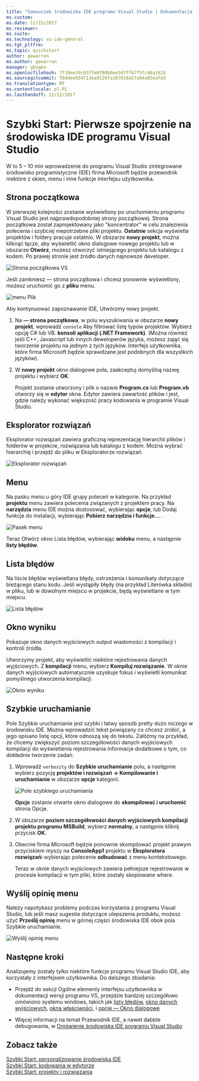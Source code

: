 ```yaml
---
title: "Samouczek środowiska IDE programu Visual Studio | Dokumentacja firmy Microsoft"
ms.custom: 
ms.date: 11/15/2017
ms.reviewer: 
ms.suite: 
ms.technology: vs-ide-general
ms.tgt_pltfrm: 
ms.topic: quickstart
author: gewarren
ms.author: gewarren
manager: ghogen
ms.openlocfilehash: 7f10ee7dc03ffe0f80b6ee3d7ff47f5fcd6a1624
ms.sourcegitcommit: f0ddee934713ea9126fa107018a57a94a05eafd3
ms.translationtype: MT
ms.contentlocale: pl-PL
ms.lasthandoff: 12/12/2017
---
```

# <a name="quickstart-first-look-at-the-visual-studio-ide"></a>Szybki Start: Pierwsze spojrzenie na środowiska IDE programu Visual Studio

W to 5 – 10 min wprowadzenie do programu Visual Studio zintegrowane środowisko programistyczne (IDE) firma Microsoft będzie przewodnik niektóre z okien, menu i inne funkcje interfejsu użytkownika.

## <a name="start-page"></a>Strona początkowa

W pierwszej kolejności zostanie wyświetlony po uruchomieniu programu Visual Studio jest najprawdopodobniej strony początkowej. Strona początkowa został zaprojektowany jako "koncentrator" w celu znalezienia polecenia i szybciej niepotrzebne pliki projektu. **Ostatnie** sekcja wyświetla projektów i foldery pracuje ostatnio. W obszarze **nowy projekt**, można kliknąć łącze, aby wyświetlić okno dialogowe nowego projektu lub w obszarze **Otwórz**, możesz otworzyć istniejącego projektu lub katalogu z kodem. Po prawej stronie jest źródło danych najnowsze developer.

![Strona początkowa VS](media/quickstart-IDE-start-page.png)

Jeśli zamkniesz — strona początkowa i chcesz ponownie wyświetlony, możesz uruchomić go z **pliku** menu.

![menu Plik](media/quickstart-IDE-file-menu-large.png)

Aby kontynuować zapoznawanie IDE, Utwórzmy nowy projekt.

1. Na **— strona początkowa**, w polu wyszukiwania w obszarze **nowy projekt**, wprowadź `console` Aby filtrować listę typów projektów. Wybierz opcję C# lub VB. **konsoli aplikacji (.NET Framework)**. (Można również jeśli C++, Javascript lub innych deweloperów języka, możesz zająć się tworzenie projektu na jednym z tych języków. Interfejs użytkownika, które firma Microsoft będzie sprawdzane jest podobnych dla wszystkich języków).

1. W **nowy projekt** okno dialogowe pola, zaakceptuj domyślną nazwę projektu i wybierz **OK**.

   Projekt zostanie utworzony i plik o nazwie **Program.cs** lub **Program.vb** otworzy się w **edytor** okna. Edytor zawiera zawartość plików i jest, gdzie należy wykonać większość pracy kodowania w programie Visual Studio.

## <a name="solution-explorer"></a>Eksplorator rozwiązań

Eksplorator rozwiązań zawiera graficzną reprezentację hierarchii plików i folderów w projekcie, rozwiązania lub katalogu z kodem. Można wybrać hierarchię i przejdź do pliku w Eksploratorze rozwiązań.

![Eksplorator rozwiązań](media/quickstart-IDE-solution-explorer.png)

## <a name="menus"></a>Menu

Na pasku menu u góry IDE grupy poleceń w kategorie. Na przykład **projektu** menu zawiera polecenia związanych z projektem pracy. Na **narzędzia** menu IDE można dostosować, wybierając **opcje**, lub Dodaj funkcje do instalacji, wybierając **Pobierz narzędzia i funkcje...** .

![Pasek menu](media/quickstart-IDE-menu-bar.png)

Teraz Otwórz okno Lista błędów, wybierając **widoku** menu, a następnie **listy błędów**.

## <a name="error-list"></a>Lista błędów

Na liście błędów wyświetlana błędy, ostrzeżenia i komunikaty dotyczące bieżącego stanu kodu. Jeśli wystąpiły błędy (na przykład Literówka składni) w pliku, lub w dowolnym miejscu w projekcie, będą wyświetlane w tym miejscu.

![Lista błędów](media/quickstart-IDE-error-list.png)

## <a name="output-window"></a>Okno wyniku

Pokazuje okno danych wyjściowych output wiadomości z kompilacji i kontroli źródła.

Utworzymy projekt, aby wyświetlić niektóre rejestrowania danych wyjściowych. Z **kompilacji** menu, wybierz **Kompiluj rozwiązanie**. W oknie danych wyjściowych automatycznie uzyskuje fokus i wyświetli komunikat pomyślnego utworzenia kompilacji.

![Okno wyniku](media/quickstart-IDE-output.png)

## <a name="quick-launch"></a>Szybkie uruchamianie

Pole Szybkie uruchamianie jest szybki i łatwy sposób pretty dużo niczego w środowisku IDE. Można wprowadzić tekst powiązany co chcesz zrobić, a jego opisano listę opcji, które odnoszą się do tekstu. Załóżmy na przykład, że chcemy zwiększyć poziom szczegółowości danych wyjściowych kompilacji do wyświetlenia rejestrowania informacje dodatkowe o tym, co dokładnie tworzenie zadań:

1. Wprowadź `verbosity` do **Szybkie uruchamianie** polu, a następnie wybierz pozycję **projektów i rozwiązań -> Kompilowanie i uruchamianie** w obszarze **opcje** kategorii.

   ![Pole szybkiego uruchamiania](media/quickstart-IDE-quick-launch.png)

   **Opcje** zostanie otwarte okno dialogowe do **skompilować i uruchomić** strona Opcje.

1. W obszarze **poziom szczegółowości danych wyjściowych kompilacji projektu programu MSBuild**, wybierz **normalny**, a następnie kliknij przycisk **OK**.

1. Obecnie firma Microsoft będzie ponownie skompilować projekt prawym przyciskiem myszy na **ConsoleApp1** projektu w **Eksploratora rozwiązań**i wybierając polecenie **odbudować** z menu kontekstowego.

   Teraz w oknie danych wyjściowych zawiera pełniejsze rejestrowanie w procesie kompilacji w tym pliki, które zostały skopiowane where.

## <a name="send-feedback-menu"></a>Wyślij opinię menu

Należy napotykasz problemy podczas korzystania z programu Visual Studio, lub jeśli masz sugestie dotyczące ulepszenia produktu, możesz użyć **Prześlij opinię** menu w górnej części środowiska IDE obok pola Szybkie uruchamianie.

![Wyślij opinię menu](media/quickstart-IDE-send-feedback.png)

## <a name="next-steps"></a>Następne kroki

Analizujemy zostały tylko niektóre funkcje programu Visual Studio IDE, aby korzystały z interfejsem użytkownika. Do dalszego zbadania:

- Przejdź do sekcji Ogólne elementy interfejsu użytkownika w dokumentacji wersji programu VS, przejdzie bardziej szczegółowo omówiono systemu windows, takich jak [listy błędów](../ide/reference/error-list-window.md), [okno danych wyjściowych](../ide/reference/output-window.md), [okna właściwości](../ide/reference/properties-window.md), i [opcje — Okno dialogowe](../ide/reference/options-dialog-box-visual-studio.md)

- Więcej informacji na temat Przewodnik IDE, a nawet dabble debugowania, w [Omówienie środowiska IDE programu Visual Studio](../ide/visual-studio-ide.md)

## <a name="see-also"></a>Zobacz także

[Szybki Start: personalizowanie środowiska IDE](../ide/personalizing-the-visual-studio-ide.md)  
[Szybki Start: kodowania w edytorze](../ide/quickstart-editor.md)  
[Szybki Start: projekty i rozwiązania](../ide/quickstart-projects-solutions.md)  